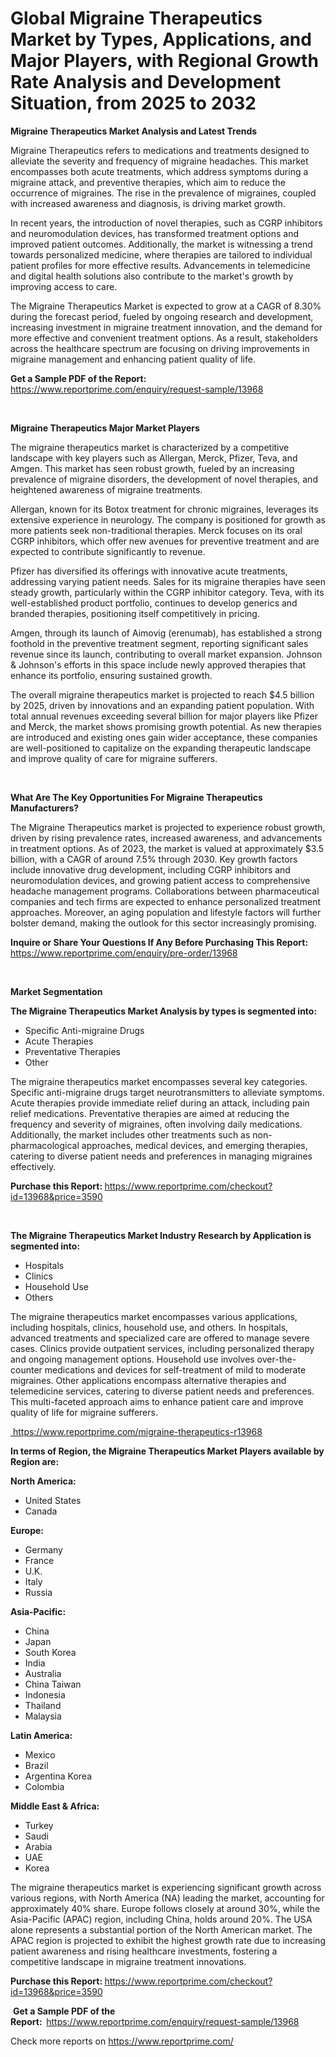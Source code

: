 <p><h1>Global Migraine Therapeutics Market by Types, Applications, and Major Players, with Regional Growth Rate Analysis and Development Situation, from 2025 to 2032</h1></p><p><strong>Migraine Therapeutics Market Analysis and Latest Trends</strong></p>
<p><p>Migraine Therapeutics refers to medications and treatments designed to alleviate the severity and frequency of migraine headaches. This market encompasses both acute treatments, which address symptoms during a migraine attack, and preventive therapies, which aim to reduce the occurrence of migraines. The rise in the prevalence of migraines, coupled with increased awareness and diagnosis, is driving market growth. </p><p>In recent years, the introduction of novel therapies, such as CGRP inhibitors and neuromodulation devices, has transformed treatment options and improved patient outcomes. Additionally, the market is witnessing a trend towards personalized medicine, where therapies are tailored to individual patient profiles for more effective results. Advancements in telemedicine and digital health solutions also contribute to the market's growth by improving access to care.</p><p>The Migraine Therapeutics Market is expected to grow at a CAGR of 8.30% during the forecast period, fueled by ongoing research and development, increasing investment in migraine treatment innovation, and the demand for more effective and convenient treatment options. As a result, stakeholders across the healthcare spectrum are focusing on driving improvements in migraine management and enhancing patient quality of life.</p></p>
<p><strong>Get a Sample PDF of the Report:&nbsp;</strong> <a href="https://www.reportprime.com/enquiry/request-sample/13968?utm_campaign=2795&utm_medium=2&utm_source=Github&utm_content=ia&utm_term=20032025&utm_id=migraine-therapeutics">https://www.reportprime.com/enquiry/request-sample/13968</a></p>
<p>&nbsp;</p>
<p><strong>Migraine Therapeutics Major Market Players</strong></p>
<p><p>The migraine therapeutics market is characterized by a competitive landscape with key players such as Allergan, Merck, Pfizer, Teva, and Amgen. This market has seen robust growth, fueled by an increasing prevalence of migraine disorders, the development of novel therapies, and heightened awareness of migraine treatments.</p><p>Allergan, known for its Botox treatment for chronic migraines, leverages its extensive experience in neurology. The company is positioned for growth as more patients seek non-traditional therapies. Merck focuses on its oral CGRP inhibitors, which offer new avenues for preventive treatment and are expected to contribute significantly to revenue.</p><p>Pfizer has diversified its offerings with innovative acute treatments, addressing varying patient needs. Sales for its migraine therapies have seen steady growth, particularly within the CGRP inhibitor category. Teva, with its well-established product portfolio, continues to develop generics and branded therapies, positioning itself competitively in pricing.</p><p>Amgen, through its launch of Aimovig (erenumab), has established a strong foothold in the preventive treatment segment, reporting significant sales revenue since its launch, contributing to overall market expansion. Johnson & Johnson's efforts in this space include newly approved therapies that enhance its portfolio, ensuring sustained growth.</p><p>The overall migraine therapeutics market is projected to reach $4.5 billion by 2025, driven by innovations and an expanding patient population. With total annual revenues exceeding several billion for major players like Pfizer and Merck, the market shows promising growth potential. As new therapies are introduced and existing ones gain wider acceptance, these companies are well-positioned to capitalize on the expanding therapeutic landscape and improve quality of care for migraine sufferers.</p></p>
<p>&nbsp;</p>
<p><strong>What Are The Key Opportunities For Migraine Therapeutics Manufacturers?</strong></p>
<p><p>The Migraine Therapeutics market is projected to experience robust growth, driven by rising prevalence rates, increased awareness, and advancements in treatment options. As of 2023, the market is valued at approximately $3.5 billion, with a CAGR of around 7.5% through 2030. Key growth factors include innovative drug development, including CGRP inhibitors and neuromodulation devices, and growing patient access to comprehensive headache management programs. Collaborations between pharmaceutical companies and tech firms are expected to enhance personalized treatment approaches. Moreover, an aging population and lifestyle factors will further bolster demand, making the outlook for this sector increasingly promising.</p></p>
<p><strong>Inquire or Share Your Questions If Any Before Purchasing This Report:</strong> <a href="https://www.reportprime.com/enquiry/pre-order/13968?utm_campaign=2795&utm_medium=2&utm_source=Github&utm_content=ia&utm_term=20032025&utm_id=migraine-therapeutics">https://www.reportprime.com/enquiry/pre-order/13968</a></p>
<p>&nbsp;</p>
<p><strong>Market Segmentation</strong></p>
<p><strong>The Migraine Therapeutics Market Analysis by types is segmented into:</strong></p>
<p><ul><li>Specific Anti-migraine Drugs</li><li>Acute Therapies</li><li>Preventative Therapies</li><li>Other</li></ul></p>
<p><p>The migraine therapeutics market encompasses several key categories. Specific anti-migraine drugs target neurotransmitters to alleviate symptoms. Acute therapies provide immediate relief during an attack, including pain relief medications. Preventative therapies are aimed at reducing the frequency and severity of migraines, often involving daily medications. Additionally, the market includes other treatments such as non-pharmacological approaches, medical devices, and emerging therapies, catering to diverse patient needs and preferences in managing migraines effectively.</p></p>
<p><strong>Purchase this Report:&nbsp;</strong><a href="https://www.reportprime.com/checkout?id=13968&price=3590&utm_campaign=2795&utm_medium=2&utm_source=Github&utm_content=ia&utm_term=20032025&utm_id=migraine-therapeutics">https://www.reportprime.com/checkout?id=13968&price=3590</a></p>
<p>&nbsp;</p>
<p><strong>The Migraine Therapeutics Market Industry Research by Application is segmented into:</strong></p>
<p><ul><li>Hospitals</li><li>Clinics</li><li>Household Use</li><li>Others</li></ul></p>
<p><p>The migraine therapeutics market encompasses various applications, including hospitals, clinics, household use, and others. In hospitals, advanced treatments and specialized care are offered to manage severe cases. Clinics provide outpatient services, including personalized therapy and ongoing management options. Household use involves over-the-counter medications and devices for self-treatment of mild to moderate migraines. Other applications encompass alternative therapies and telemedicine services, catering to diverse patient needs and preferences. This multi-faceted approach aims to enhance patient care and improve quality of life for migraine sufferers.</p></p>
<p><a href="https://www.reportprime.com/migraine-therapeutics-r13968?utm_campaign=2795&utm_medium=2&utm_source=Github&utm_content=ia&utm_term=20032025&utm_id=migraine-therapeutics">&nbsp;https://www.reportprime.com/migraine-therapeutics-r13968</a></p>
<p><strong>In terms of Region, the Migraine Therapeutics Market Players available by Region are:</strong></p>
<p>
    <p> <strong> North America: </strong>
        <ul>
            <li>United States</li>
            <li>Canada</li>
        </ul>
        </p> 
    <p> <strong> Europe: </strong>
        <ul>
            <li>Germany</li>
            <li>France</li>
            <li>U.K.</li>
            <li>Italy</li>
            <li>Russia</li>
        </ul>
        </p> 
    <p> <strong> Asia-Pacific: </strong>
        <ul>
            <li>China</li>
            <li>Japan</li>
            <li>South Korea</li>
            <li>India</li>
            <li>Australia</li>
            <li>China Taiwan</li>
            <li>Indonesia</li>
            <li>Thailand</li>
            <li>Malaysia</li>
        </ul>
        </p> 
    <p> <strong> Latin America: </strong>
        <ul>
            <li>Mexico</li>
            <li>Brazil</li>
            <li>Argentina Korea</li>
            <li>Colombia</li>
        </ul>
        </p> 
    <p> <strong> Middle East & Africa: </strong>
        <ul>
            <li>Turkey</li>
            <li>Saudi</li>
            <li>Arabia</li>
            <li>UAE</li>
            <li>Korea</li>
        </ul>
    </p>
    </p>
<p><p>The migraine therapeutics market is experiencing significant growth across various regions, with North America (NA) leading the market, accounting for approximately 40% share. Europe follows closely at around 30%, while the Asia-Pacific (APAC) region, including China, holds around 20%. The USA alone represents a substantial portion of the North American market. The APAC region is projected to exhibit the highest growth rate due to increasing patient awareness and rising healthcare investments, fostering a competitive landscape in migraine treatment innovations.</p></p>
<p><strong>Purchase this Report: </strong><a href="https://www.reportprime.com/checkout?id=13968&price=3590&utm_campaign=2795&utm_medium=2&utm_source=Github&utm_content=ia&utm_term=20032025&utm_id=migraine-therapeutics">https://www.reportprime.com/checkout?id=13968&price=3590</a></p>
<p>&nbsp;<strong>Get a Sample PDF of the Report:&nbsp;&nbsp;</strong><a href="https://www.reportprime.com/enquiry/request-sample/13968?utm_campaign=2795&utm_medium=2&utm_source=Github&utm_content=ia&utm_term=20032025&utm_id=migraine-therapeutics">https://www.reportprime.com/enquiry/request-sample/13968</a></p>
<p><strong></strong></p>
<p>Check more reports on <a href="https://www.reportprime.com/?utm_campaign=2795&utm_medium=2&utm_source=Github&utm_content=ia&utm_term=20032025&utm_id=migraine-therapeutics">https://www.reportprime.com/</a></p>